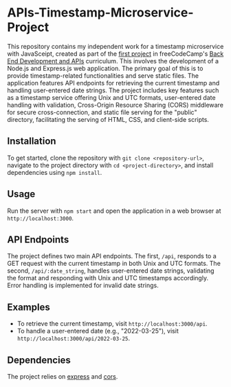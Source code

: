 # APIs-Timestamp-Microservice-Project
This repository contains my independent work for a timestamp microservice with JavaSceipt, created as part of the [first project](https://www.freecodecamp.org/learn/back-end-development-and-apis/back-end-development-and-apis-projects/timestamp-microservice) in freeCodeCamp's [Back End Development and APIs](https://www.freecodecamp.org/learn/back-end-development-and-apis/) curriculum. This involves the development of a Node.js and Express.js web application. The primary goal of this is to provide timestamp-related functionalities and serve static files. The application features API endpoints for retrieving the current timestamp and handling user-entered date strings. The project includes key features such as a timestamp service offering Unix and UTC formats, user-entered date handling with validation, Cross-Origin Resource Sharing (CORS) middleware for secure cross-connection, and static file serving for the "public" directory, facilitating the serving of HTML, CSS, and client-side scripts.

## Installation

To get started, clone the repository with `git clone <repository-url>`, navigate to the project directory with `cd <project-directory>`, and install dependencies using `npm install`.

## Usage

Run the server with `npm start` and open the application in a web browser at `http://localhost:3000`.

## API Endpoints

The project defines two main API endpoints. The first, `/api`, responds to a GET request with the current timestamp in both Unix and UTC formats. The second, `/api/:date_string`, handles user-entered date strings, validating the format and responding with Unix and UTC timestamps accordingly. Error handling is implemented for invalid date strings.

## Examples

- To retrieve the current timestamp, visit `http://localhost:3000/api`.
- To handle a user-entered date (e.g., "2022-03-25"), visit `http://localhost:3000/api/2022-03-25`.

## Dependencies

The project relies on [express](https://www.npmjs.com/package/express) and [cors](https://www.npmjs.com/package/cors).
